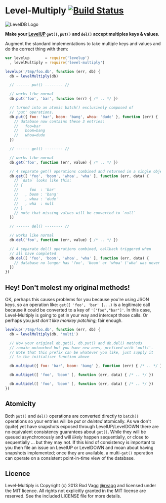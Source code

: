 # Level-Multiply [![Build Status](https://secure.travis-ci.org/rvagg/node-level-multiply.png)](http://travis-ci.org/rvagg/node-level-multiply)

![LevelDB Logo](https://twimg0-a.akamaihd.net/profile_images/3360574989/92fc472928b444980408147e5e5db2fa_bigger.png)

**Make your [LevelUP](https://github.com/rvagg/node-levelup) `get()`, `put()` and `del()` accept multiples keys & values.**

Augment the standard implementations to take multiple keys and values and do the correct thing with them:

```js
var levelup       = require('levelup')
  , levelMultiply = require('level-multiply')

levelup('/tmp/foo.db', function (err, db) {
  db = levelMultiply(db)

  // ------ put() -------- //

  // works like normal
  db.put('foo', 'bar', function (err) { /* .. */ })

  // turned into an atomic batch() exclusively composed of
  // 'put' operations.
  db.put({ foo: 'bar', boom: 'bang', whoa: 'dude' }, function (err) {
    // database now contains these 3 entries:
    //   foo=bar
    //   boom=bang
    //   whoa=dude
  })

  // ------ get() -------- //

  // works like normal
  db.get('foo', function (err, value) { /* .. */ })

  // 4 separate get() operations combined and returned in a single object
  db.get([ 'foo', 'boom', 'whoa', 'wha' ], function (err, data) {
    // `data` looks like this:
    // {
    //     foo  : 'bar'
    //   , boom : 'bang'
    //   , whoa : 'dude'
    //   , wha  : null
    // }
    // note that missing values will be converted to `null`
  })

  // ------ del() -------- //

  // works like normal
  db.del('foo', function (err, value) { /* .. */ })

  // 4 separate del() operations combined, callback triggered when
  // all have completed
  db.del([ 'foo', 'boom', 'whoa', 'wha' ], function (err, data) {
    // database no longer has 'foo', 'boom' or 'whoa' ('wha' was never there)
  })
})
```

## Hey! Don't molest my original methods!

OK, perhaps this causes problems for you because you're using JSON keys, so an operation like: `get([ 'foo', 'bar' ]...)` is a legitimate call because it could be converted to a key of `'["foo","bar"]'`. In this case, Level-Multiply is going to get in your way and intercept those calls. Or perhaps you *just don't like monkey patching*; fair enough.

```js
levelup('/tmp/foo.db', function (err, db) {
  db = levelMultiply(db, 'multi')

  // Now your original db.get(), db.put() and db.del() methods
  // remain untouched but you have new ones, prefixed with 'multi'.
  // Note that this prefix can be whatever you like, just supply it
  // to the initialiser function above

  db.multiput({ foo: 'bar', boom: 'bang' }, function (err) { /* .. */ })

  db.multiget([ 'foo', 'boom' ], function (err, data) { /* .. */ })

  db.multidel([ 'foo', 'boom' ], function (err, data) { /* .. */ })
})
```

## Atomicity

Both `put()` and `del()` operations are converted directly to `batch()` operations so your entries will be *put* or *deleted* atomically. As we don't (quite) yet have snapshots exposed through LevelUP/LevelDOWN there are no equivalent consistency guarantees about `get()`. While they will be queued asynchronously and will *likely* happen sequentially, or close to sequentially ... but they may not. If this kind of consistency is important to you then file an issue on LevelUP or LevelDOWN and moan about having snapshots implemented; once they are available, a multi-`get()` operation can operate on a consistent point-in-time view of the database.

## Licence

Level-Multiply is Copyright (c) 2013 Rod Vagg [@rvagg](https://twitter.com/rvagg) and licensed under the MIT licence. All rights not explicitly granted in the MIT license are reserved. See the included LICENSE file for more details.